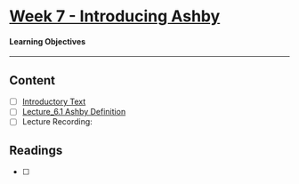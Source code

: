 # [Week 7 - Introducing Ashby](https://canvas.sussex.ac.uk/courses/31028/pages/week-6-positive-feedback-stigmergy-and-chaos?module_item_id=1499196)
#### Learning Objectives

---

## Content
- [ ] [Introductory Text](https://canvas.sussex.ac.uk/courses/31028/pages/week-6-positive-feedback-stigmergy-and-chaos?module_item_id=1499196#:~:text=Cybernetics%3A%20Cybernetics%20resources-,Notes,-Positive%20feedback)
- [ ] [Lecture_6.1 Ashby Definition](https://canvas.sussex.ac.uk/courses/31028/files/5619045?wrap=1)
- [ ] Lecture Recording:

## Readings
- [ ] 
